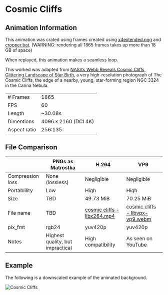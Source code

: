 # Cosmic Cliffs
## Animation Information

This animation was crated using frames created using [x4extended.png](x4extended.png) and [cropper.bat](cropper.bat). (WARNING: rendering all 1865 frames takes up more than 18 GB of space)

When replayed, this animation makes a seamless loop.

This worked was adapted from [NASA’s Webb Reveals Cosmic Cliffs, Glittering Landscape of Star Birth](https://commons.wikimedia.org/wiki/File:NASA%E2%80%99s_Webb_Reveals_Cosmic_Cliffs,_Glittering_Landscape_of_Star_Birth.png), a very high-resolution photograph of The Cosmic Cliffs, the edge of a nearby, young, star-forming region NGC 3324 in the Carina Nebula.

| | |
|---|---|
| # Frames | 1865 |
| FPS | 60 |
| Length | ~30.08s |
| Dimentions | 4096 × 2160 (DCI 4K) |
| Aspect ratio | 256:135 |

## File Comparison

|                  | PNGs as Matrostka                | H.264              | VP9                |
|------------------|----------------------------------|--------------------|--------------------|
| Compression loss | None (lossless)                  | Negligible         | Negligible         |
| Portablility     | Low                              | High               | High               |
| Size             | TBD                              | 49.73 MiB          | 70.25 MiB          |
| File name        | TBD<!--[cosmic cliffs - libpng.mkv](cosmic%20cliffs%20-%20libpng.md)--> | [cosmic cliffs - libx264.mp4](cosmic%20cliffs%20-%20libx264rgb.md) | [cosmic cliffs - libvpx-vp9.webm](cosmic%20cliffs%20-%20libvpx-vp9.md) |
| pix_fmt          | rgb24                            | yuv420p            | yuv420p            |
| Notes            | Highest quality, but impractical | High compatibility | As seen on YouTube |

## Example

The following is a downscaled example of the animated background.

![Cosmic Cliffs](cosmic%20cliffs%20-%20example.gif)